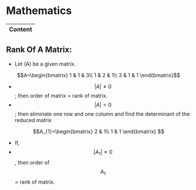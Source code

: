 # Mathematics 

|Content|
|:-----:|

## Rank Of A Matrix:
- Let (A) be a given matrix.

$$A=\begin{bmatrix}
1 & 1 & 3\\
1 & 2 & 1\\
3 & 1 & 1
\end{bmatrix}$$

- $$|A|\neq0$$ ; then order of matrix = rank of matrix.
- $$|A|=0$$ ; then eliminate one row and one column and find the determinant of the reduced matrix

$$A_{1}=\begin{bmatrix}
2 & 1\\
1 & 1
\end{bmatrix}
$$
- If, 
- $$|A_{1}|\neq0$$, then order of $$A_{1}$$ = rank of matrix.
